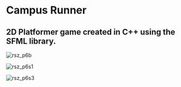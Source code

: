 # Campus Runner

## 2D Platformer game created in C++ using the SFML library.

![rsz_p6b](https://user-images.githubusercontent.com/123507241/215069461-5c429b2c-4b77-4c55-9dec-6990fdf03fdd.jpg)

![rsz_p6s1](https://user-images.githubusercontent.com/123507241/215069492-689e2c29-0ceb-429f-8f02-230427613d97.jpg)

![rsz_p6s3](https://user-images.githubusercontent.com/123507241/215069511-ad5cdcb1-b5a1-45bf-8560-6416ccd5fe7c.jpg)


